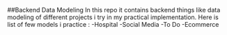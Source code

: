 ##Backend Data Modeling
In this repo it contains backend things like data modeling of different projects i try in my practical implementation.
Here is list of few models i practice :
-Hospital
-Social Media
-To Do 
-Ecommerce

